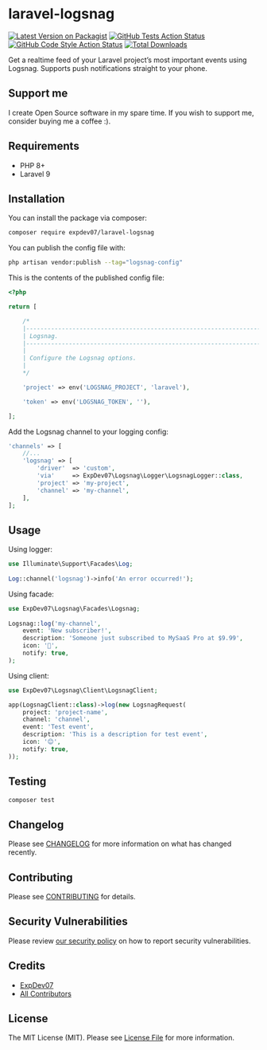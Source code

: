 
# laravel-logsnag

[![Latest Version on Packagist](https://img.shields.io/packagist/v/expdev07/laravel-logsnag.svg?style=flat-square)](https://packagist.org/packages/expdev07/laravel-logsnag)
[![GitHub Tests Action Status](https://img.shields.io/github/workflow/status/expdev07/laravel-logsnag/run-tests?label=tests)](https://github.com/expdev07/laravel-logsnag/actions?query=workflow%3Arun-tests+branch%3Amain)
[![GitHub Code Style Action Status](https://img.shields.io/github/workflow/status/expdev07/laravel-logsnag/Check%20&%20fix%20styling?label=code%20style)](https://github.com/expdev07/laravel-logsnag/actions?query=workflow%3A"Check+%26+fix+styling"+branch%3Amain)
[![Total Downloads](https://img.shields.io/packagist/dt/expdev07/laravel-logsnag.svg?style=flat-square)](https://packagist.org/packages/expdev07/laravel-logsnag)

Get a realtime feed of your Laravel project’s most important events using Logsnag. Supports push notifications straight to your 
phone. 

## Support me

I create Open Source software in my spare time. If you wish to support me, consider buying me a coffee :).

## Requirements

* PHP 8+
* Laravel 9

## Installation

You can install the package via composer:

```bash
composer require expdev07/laravel-logsnag
```

You can publish the config file with:

```bash
php artisan vendor:publish --tag="logsnag-config"
```

This is the contents of the published config file:

```php
<?php

return [

    /*
    |--------------------------------------------------------------------------
    | Logsnag.
    |--------------------------------------------------------------------------
    |
    | Configure the Logsnag options.
    |
    */

    'project' => env('LOGSNAG_PROJECT', 'laravel'),

    'token' => env('LOGSNAG_TOKEN', ''),

];
```

Add the Logsnag channel to your logging config:

```php
'channels' => [
    //...
    'logsnag' => [
        'driver'  => 'custom',
        'via'     => ExpDev07\Logsnag\Logger\LogsnagLogger::class,
        'project' => 'my-project',
        'channel' => 'my-channel',
    ],
];
```

## Usage

Using logger:

```php
use Illuminate\Support\Facades\Log;
 
Log::channel('logsnag')->info('An error occurred!');
```

Using facade:

```php
use ExpDev07\Logsnag\Facades\Logsnag;
 
Logsnag::log('my-channel', 
    event: 'New subscriber!', 
    description: 'Someone just subscribed to MySaaS Pro at $9.99', 
    icon: '🤑', 
    notify: true,
);
```

Using client:

```php
use ExpDev07\Logsnag\Client\LogsnagClient;

app(LogsnagClient::class)->log(new LogsnagRequest(
    project: 'project-name',
    channel: 'channel',
    event: 'Test event',
    description: 'This is a description for test event',
    icon: '😊',
    notify: true,
));
```

## Testing

```bash
composer test
```

## Changelog

Please see [CHANGELOG](CHANGELOG.md) for more information on what has changed recently.

## Contributing

Please see [CONTRIBUTING](https://github.com/spatie/.github/blob/main/CONTRIBUTING.md) for details.

## Security Vulnerabilities

Please review [our security policy](../../security/policy) on how to report security vulnerabilities.

## Credits

- [ExpDev07](https://github.com/ExpDev07)
- [All Contributors](../../contributors)

## License

The MIT License (MIT). Please see [License File](LICENSE.md) for more information.
